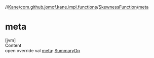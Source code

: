 //[Kane](../../index.md)/[com.github.jomof.kane.impl.functions](../index.md)/[SkewnessFunction](index.md)/[meta](meta.md)



# meta  
[jvm]  
Content  
open override val [meta](meta.md): [SummaryOp](../../com.github.jomof.kane.impl/-summary-op/index.md)  



